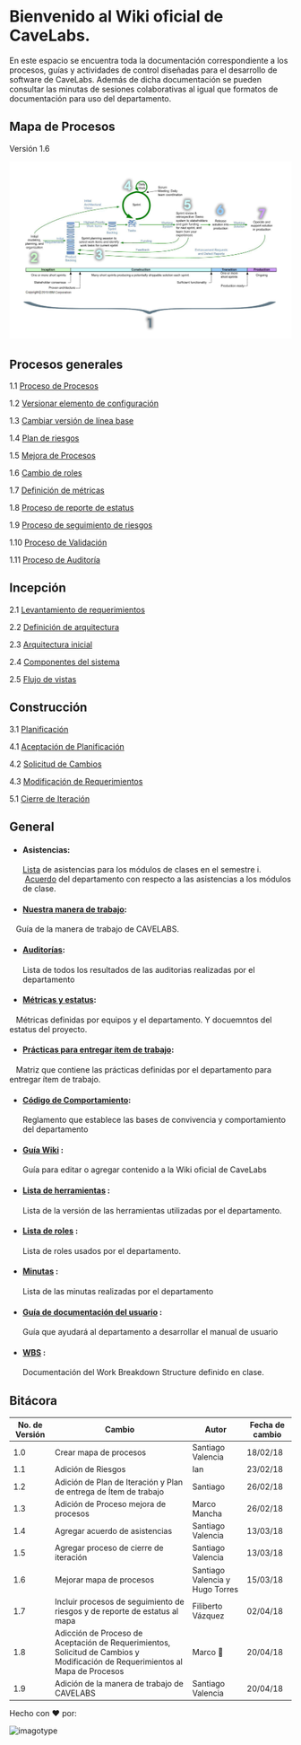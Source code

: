 # Bienvenido al Wiki oficial de CaveLabs.
En este espacio se encuentra toda la documentación correspondiente a los procesos, guías y actividades de control diseñadas para el desarrollo de software de CaveLabs. Además de dicha documentación se pueden consultar las minutas de sesiones colaborativas al igual que formatos de documentación para uso del departamento.

## Mapa de Procesos
Versión 1.6

![imagotype](https://github.com/CaveLabs-1/Wiki/blob/master/mapaProcesos.jpg)


## Procesos generales
 1.1 [Proceso de Procesos](https://github.com/CaveLabs-1/Wiki/blob/master/Procesos.md)
 
 1.2 [Versionar elemento de configuración](https://github.com/CaveLabs-1/Wiki/blob/master/Configuracion/Procesos/Proceso%20Versionar.md)
 
 1.3 [Cambiar versión de línea base](https://github.com/CaveLabs-1/Wiki/blob/master/Configuracion/Procesos/Proceso%20Cambios.md)
 
 1.4 [Plan de riesgos](https://github.com/CaveLabs-1/Wiki/blob/master/Riesgos/Procesos/Plan_de_Riesgos.md)
 
 1.5 [Mejora de Procesos](https://github.com/CaveLabs-1/Wiki/blob/master/Mejora%20Procesos.md)
 
 1.6 [Cambio de roles](https://github.com/CaveLabs-1/Wiki/blob/master/ProcesoRoles.md)
 
 1.7 [Definición de métricas](https://github.com/CaveLabs-1/Wiki/blob/master/MA/DefinicionMetricas.md)
 
 1.8 [Proceso de reporte de estatus](https://github.com/CaveLabs-1/Wiki/blob/master/PMC/Proceso%20de%20Reporte%20de%20Estatus.md)

 1.9 [Proceso de seguimiento de riesgos](https://github.com/CaveLabs-1/Wiki/blob/master/Riesgos/Procesos/Plan_de_Riesgos.md)

 1.10 [Proceso de Validación](https://github.com/CaveLabs-1/Wiki/blob/master/Validacion/Proceso%20de%20Validación.md)
 
 1.11 [Proceso de Auditoría](https://github.com/CaveLabs-1/Wiki/blob/master/procesoAuditorias.md)

## Incepción

 2.1 [Levantamiento de requerimientos](https://github.com/CaveLabs-1/Wiki/blob/master/Requerimientos/Procesos/Levantamiento%20de%20Requerimientos.md)
 
 2.2 [Definición de arquitectura](https://github.com/CaveLabs-1/Wiki/blob/master/Arquitectura/Procesos/Proceso%20para%20definir%20arquitectura%20general.md)
 
 2.3 [Arquitectura inicial](https://github.com/CaveLabs-1/Wiki/blob/master/Arquitectura/Procesos/Definici%C3%B3n%20de%20Arquitectura%20Inicial.md)
 
 2.4 [Componentes del sistema](https://github.com/CaveLabs-1/Wiki/blob/master/Arquitectura/Procesos/Definici%C3%B3n%20de%20Componentes%20del%20Sistema.md)
 
 2.5 [Flujo de vistas](https://github.com/CaveLabs-1/Wiki/blob/master/Arquitectura/Procesos/Definici%C3%B3n%20de%20Flujo%20de%20Vistas.md)


## Construcción

 3.1 [Planificación](https://github.com/CaveLabs-1/Wiki/blob/master/Planificacion/Procesos/Planificacion.md)
 
 4.1 [Aceptación de Planificación](https://github.com/CaveLabs-1/Wiki/blob/master/Requerimientos/Procesos/Aceptacion.md)
 
 4.2 [Solicitud de Cambios](https://github.com/CaveLabs-1/Wiki/blob/master/Requerimientos/Procesos/Cambios.md)
 
 4.3 [Modificación de Requerimientos](https://github.com/CaveLabs-1/Wiki/blob/master/Requerimientos/Procesos/Mantenimiento%20de%20Requerimientos.md)
 
 5.1 [Cierre de Iteración](https://github.com/CaveLabs-1/Wiki/blob/master/ProcesoCierreIteraci%C3%B3n.md)


  ## General
  
  * #### Asistencias:
    [Lista](https://drive.google.com/open?id=1-PlNH_aFjIOZEFwT5u8G7qJLZWaiHsBdNgrNcYpM8NI) de asistencias para los módulos de clases en el semestre i. 
    [Acuerdo](https://github.com/CaveLabs-1/Wiki/blob/master/Acuerdo%20de%20asistencias.pdf) del departamento con respecto a las asistencias a los módulos de clase.
  * #### [Nuestra manera de trabajo](https://github.com/CaveLabs-1/Wiki/blob/master/FormaDeTrabajo.pdf):
    Guía de la manera de trabajo de CAVELABS.
  * #### [Auditorías](https://github.com/CaveLabs-1/Wiki/blob/master/Auditorias.md):
    Lista de todos los resultados de las auditorias realizadas por el departamento
  * #### [Métricas y estatus](https://github.com/CaveLabs-1/Wiki/blob/master/MA/Metricas.md):
    Métricas definidas por equipos y el departamento. Y docuemntos del estatus del proyecto.
  * #### [Prácticas para entregar ítem de trabajo](https://docs.google.com/spreadsheets/u/1/d/1R8L9a-ujOteCezdlZ_pRg9uxfuB2eIKZjW0UA2jFAAA/edit?usp=sharing):
    Matriz que contiene las prácticas definidas por el departamento para entregar ítem de trabajo. 
  * #### [Código de Comportamiento](https://github.com/CaveLabs-1/Wiki/blob/master/C%C3%B3digo%20de%20Comportamiento.pdf):
    Reglamento que establece las bases de convivencia y comportamiento del departamento
  * #### [Guía Wiki](https://github.com/CaveLabs-1/Wiki/blob/master/Guia%20Wiki.md) :
    Guía para editar o agregar contenido a la Wiki oficial de CaveLabs
  * #### [Lista de herramientas](https://github.com/CaveLabs-1/Wiki/blob/master/Configuracion/Versiones%20Herramientas.md) :
    Lista de la versión de las herramientas utilizadas por el departamento.
  * #### [Lista de roles](https://github.com/CaveLabs-1/Wiki/blob/master/Configuracion/Version%20Roles.md) :
    Lista de roles usados por el departamento.
  * #### [Minutas](https://github.com/CaveLabs-1/Wiki/blob/master/Minutas.md) :
    Lista de las minutas realizadas por el departamento
  * #### [Guía de documentación del usuario](https://github.com/CaveLabs-1/Wiki/blob/master/Documentaci%C3%B3n%20del%20manual%20de%20usuario.pdf) :
    Guía que ayudará al departamento a desarrollar el manual de usuario
  * #### [WBS](https://github.com/CaveLabs-1/Wiki/blob/master/WBS.md) :
    Documentación del Work Breakdown Structure definido en clase.
    
## Bitácora
No. de Versión | Cambio | Autor | Fecha de cambio
------------|------|-------------|-----------
1.0 | Crear mapa de procesos| Santiago Valencia| 18/02/18|
1.1 | Adición de Riesgos | Ian  | 23/02/18 |
1.2 | Adición de Plan de Iteración y Plan de entrega de Ítem de trabajo | Santiago  | 26/02/18 |
1.3 | Adición de Proceso mejora de procesos | Marco Mancha  | 26/02/18 |
1.4 | Agregar acuerdo de asistencias | Santiago Valencia  | 13/03/18 |
1.5 | Agregar proceso de cierre de iteración | Santiago Valencia  | 13/03/18 |
1.6 | Mejorar mapa de procesos | Santiago Valencia y Hugo Torres  | 15/03/18 |
1.7 | Incluir procesos de seguimiento de riesgos y de reporte de estatus al mapa | Filiberto Vázquez | 02/04/18 |
1.8 | Adicción de Proceso de Aceptación de Requerimientos, Solicitud de Cambios y Modificación de Requerimientos al Mapa de Procesos | Marco 🌙 | 20/04/18 |
1.9 | Adición de la manera de trabajo de CAVELABS | Santiago Valencia | 20/04/18 |


Hecho con ❤️ por:


![imagotype](https://i.imgur.com/YELoIPs.png)

